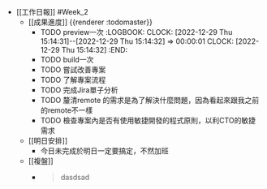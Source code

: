- [[工作日報]] #Week_2
	- [[成果進度]] {{renderer :todomaster}}
		- TODO preview一次
		  :LOGBOOK:
		  CLOCK: [2022-12-29 Thu 15:14:31]--[2022-12-29 Thu 15:14:32] =>  00:00:01
		  CLOCK: [2022-12-29 Thu 15:14:32]
		  :END:
		- TODO  build一次
		- TODO 嘗試改善專案
		- TODO  了解專案流程
		- TODO  完成Jira單子分析
		- TODO 釐清remote 的需求是為了解決什麼問題，因為看起來跟我之前的remote不一樣
		- TODO 檢查專案內是否有使用敏捷開發的程式原則，以利CTO的敏捷需求
	- [[明日安排]]
		- 今日未完成於明日一定要搞定，不然加班
	- [[複盤]]
		- > dasdsad